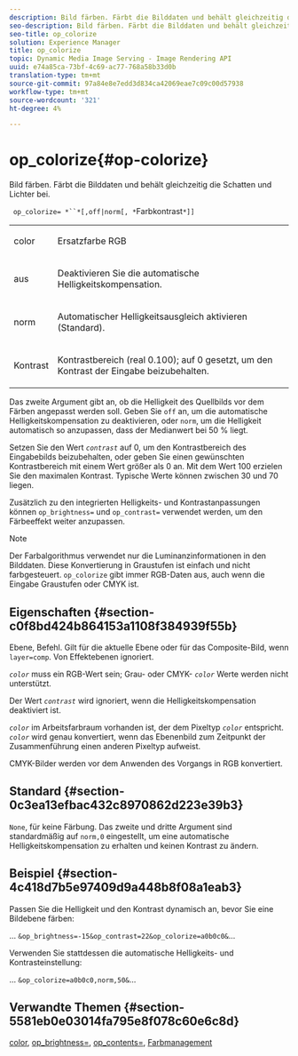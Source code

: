 ```yaml
---
description: Bild färben. Färbt die Bilddaten und behält gleichzeitig die Schatten und Lichter bei.
seo-description: Bild färben. Färbt die Bilddaten und behält gleichzeitig die Schatten und Lichter bei.
seo-title: op_colorize
solution: Experience Manager
title: op_colorize
topic: Dynamic Media Image Serving - Image Rendering API
uuid: e74a85ca-73bf-4c69-ac77-768a58b33d0b
translation-type: tm+mt
source-git-commit: 97a84e8e7edd3d834ca42069eae7c09c00d57938
workflow-type: tm+mt
source-wordcount: '321'
ht-degree: 4%

---
```



# op_colorize{#op-colorize}

Bild färben. Färbt die Bilddaten und behält gleichzeitig die Schatten und Lichter bei.

` op_colorize= *``*[,off|norm[, *`Farbkontrast`*]]`

<table id="simpletable_768D6CDF3F734E7F89DC7AB2EAAC0C77"> 
 <tr class="strow"> 
  <td class="stentry"> <p> <span class="varname"> color </span> </p> </td> 
  <td class="stentry"> <p>Ersatzfarbe RGB </p> </td> 
 </tr> 
 <tr class="strow"> 
  <td class="stentry"> <p> <span class="codeph"> aus </span> </p> </td> 
  <td class="stentry"> <p>Deaktivieren Sie die automatische Helligkeitskompensation. </p> </td> 
 </tr> 
 <tr class="strow"> 
  <td class="stentry"> <p> <span class="codeph"> norm  </span> </p> </td> 
  <td class="stentry"> <p>Automatischer Helligkeitsausgleich aktivieren (Standard). </p> </td> 
 </tr> 
 <tr class="strow"> 
  <td class="stentry"> <p> <span class="varname"> Kontrast </span> </p> </td> 
  <td class="stentry"> <p>Kontrastbereich (real 0.100); auf 0 gesetzt, um den Kontrast der Eingabe beizubehalten. </p> </td> 
 </tr> 
</table>

Das zweite Argument gibt an, ob die Helligkeit des Quellbilds vor dem Färben angepasst werden soll. Geben Sie `off` an, um die automatische Helligkeitskompensation zu deaktivieren, oder `norm`, um die Helligkeit automatisch so anzupassen, dass der Medianwert bei 50 % liegt.

Setzen Sie den Wert *`contrast`* auf 0, um den Kontrastbereich des Eingabebilds beizubehalten, oder geben Sie einen gewünschten Kontrastbereich mit einem Wert größer als 0 an. Mit dem Wert 100 erzielen Sie den maximalen Kontrast. Typische Werte können zwischen 30 und 70 liegen.

Zusätzlich zu den integrierten Helligkeits- und Kontrastanpassungen können `op_brightness=` und `op_contrast=` verwendet werden, um den Färbeeffekt weiter anzupassen.

>[!NOTE]
>
>Der Farbalgorithmus verwendet nur die Luminanzinformationen in den Bilddaten. Diese Konvertierung in Graustufen ist einfach und nicht farbgesteuert. `op_colorize` gibt immer RGB-Daten aus, auch wenn die Eingabe Graustufen oder CMYK ist.

## Eigenschaften {#section-c0f8bd424b864153a1108f384939f55b}

Ebene, Befehl. Gilt für die aktuelle Ebene oder für das Composite-Bild, wenn `layer=comp`. Von Effektebenen ignoriert.

*`color`* muss ein RGB-Wert sein; Grau- oder CMYK- *`color`* Werte werden nicht unterstützt.

Der Wert *`contrast`* wird ignoriert, wenn die Helligkeitskompensation deaktiviert ist.

*`color`* im Arbeitsfarbraum vorhanden ist, der dem Pixeltyp  *`color`* entspricht. *`color`* wird genau konvertiert, wenn das Ebenenbild zum Zeitpunkt der Zusammenführung einen anderen Pixeltyp aufweist.

CMYK-Bilder werden vor dem Anwenden des Vorgangs in RGB konvertiert.

## Standard {#section-0c3ea13efbac432c8970862d223e39b3}

`None`, für keine Färbung. Das zweite und dritte Argument sind standardmäßig auf `norm,0` eingestellt, um eine automatische Helligkeitskompensation zu erhalten und keinen Kontrast zu ändern.

## Beispiel {#section-4c418d7b5e97409d9a448b8f08a1eab3}

Passen Sie die Helligkeit und den Kontrast dynamisch an, bevor Sie eine Bildebene färben:

... `&op_brightness=-15&op_contrast=22&op_colorize=a0b0c0&`...

Verwenden Sie stattdessen die automatische Helligkeits- und Kontrasteinstellung:

... `&op_colorize=a0b0c0,norm,50&`...

## Verwandte Themen {#section-5581eb0e03014fa795e8f078c60e6c8d}

[color](/help/aem-is-ir-api/is-api/http-ref/image-serving-api-ref/c-http-protocol-reference/c-data-types/r-is-http-color.md),  [op_brightness=](../../../../../is-api/http-ref/image-serving-api-ref/c-http-protocol-reference/c-command-reference/r-op-brightness.md#reference-edf79dc41ae5411c80bec3ee3731c58a),  [op_contents=](../../../../../is-api/http-ref/image-serving-api-ref/c-http-protocol-reference/c-command-reference/r-op-contrast.md#reference-b26dfa9869fd43bebea0fbb8e9fe743d),  [Farbmanagement](../../../../../is-api/http-ref/image-serving-api-ref/c-http-protocol-reference/c-syntax-and-features/r-color-management.md#reference-c7e4a72d589145189f7e4bcb6b4544d7)
